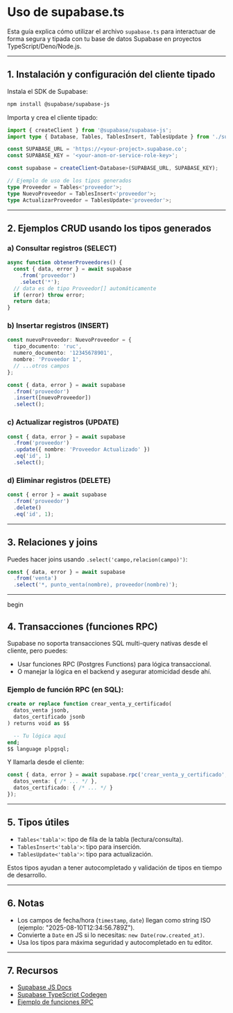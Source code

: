 
# Uso de supabase.ts

Esta guía explica cómo utilizar el archivo `supabase.ts` para interactuar de forma segura y tipada con tu base de datos Supabase en proyectos TypeScript/Deno/Node.js.

---

## 1. Instalación y configuración del cliente tipado

Instala el SDK de Supabase:

```bash
npm install @supabase/supabase-js
```

Importa y crea el cliente tipado:

```typescript
import { createClient } from '@supabase/supabase-js';
import type { Database, Tables, TablesInsert, TablesUpdate } from './supabase';

const SUPABASE_URL = 'https://<your-project>.supabase.co';
const SUPABASE_KEY = '<your-anon-or-service-role-key>';

const supabase = createClient<Database>(SUPABASE_URL, SUPABASE_KEY);

// Ejemplo de uso de los tipos generados
type Proveedor = Tables<'proveedor'>;
type NuevoProveedor = TablesInsert<'proveedor'>;
type ActualizarProveedor = TablesUpdate<'proveedor'>;
```

---

## 2. Ejemplos CRUD usando los tipos generados

### a) Consultar registros (SELECT)

```typescript
async function obtenerProveedores() {
  const { data, error } = await supabase
    .from('proveedor')
    .select('*');
  // data es de tipo Proveedor[] automáticamente
  if (error) throw error;
  return data;
}
```

### b) Insertar registros (INSERT)

```typescript
const nuevoProveedor: NuevoProveedor = {
  tipo_documento: 'ruc',
  numero_documento: '12345678901',
  nombre: 'Proveedor 1',
  // ...otros campos
};

const { data, error } = await supabase
  .from('proveedor')
  .insert([nuevoProveedor])
  .select();
```

### c) Actualizar registros (UPDATE)

```typescript
const { data, error } = await supabase
  .from('proveedor')
  .update({ nombre: 'Proveedor Actualizado' })
  .eq('id', 1)
  .select();
```

### d) Eliminar registros (DELETE)

```typescript
const { error } = await supabase
  .from('proveedor')
  .delete()
  .eq('id', 1);
```

---


## 3. Relaciones y joins

Puedes hacer joins usando `.select('campo,relacion(campo)')`:

```typescript
const { data, error } = await supabase
  .from('venta')
  .select('*, punto_venta(nombre), proveedor(nombre)');
```

---

begin

## 4. Transacciones (funciones RPC)

Supabase no soporta transacciones SQL multi-query nativas desde el cliente, pero puedes:
- Usar funciones RPC (Postgres Functions) para lógica transaccional.
- O manejar la lógica en el backend y asegurar atomicidad desde ahí.

### Ejemplo de función RPC (en SQL):

```sql
create or replace function crear_venta_y_certificado(
  datos_venta jsonb,
  datos_certificado jsonb
) returns void as $$

  -- Tu lógica aquí
end;
$$ language plpgsql;
```

Y llamarla desde el cliente:

```typescript
const { data, error } = await supabase.rpc('crear_venta_y_certificado', {
  datos_venta: { /* ... */ },
  datos_certificado: { /* ... */ }
});
```
---


## 5. Tipos útiles

- `Tables<'tabla'>`: tipo de fila de la tabla (lectura/consulta).
- `TablesInsert<'tabla'>`: tipo para inserción.
- `TablesUpdate<'tabla'>`: tipo para actualización.

Estos tipos ayudan a tener autocompletado y validación de tipos en tiempo de desarrollo.

---


## 6. Notas

- Los campos de fecha/hora (`timestamp`, `date`) llegan como string ISO (ejemplo: "2025-08-10T12:34:56.789Z").
- Convierte a `Date` en JS si lo necesitas: `new Date(row.created_at)`.
- Usa los tipos para máxima seguridad y autocompletado en tu editor.

---


## 7. Recursos
- [Supabase JS Docs](https://supabase.com/docs/reference/javascript)
- [Supabase TypeScript Codegen](https://supabase.com/docs/guides/api/generating-types)
- [Ejemplo de funciones RPC](https://supabase.com/docs/guides/functions)
